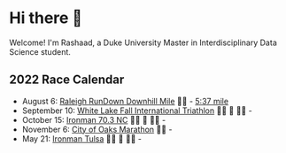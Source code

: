 # Hi there 👋 

Welcome! I'm Rashaad, a Duke University Master in Interdisciplinary Data Science student.

## 2022 Race Calendar

- August 6: [Raleigh RunDown Downhill Mile](https://runsignup.com/Race/Results/116189#resultSetId-266098;perpage:5000) :running_man: - [5:37 mile](https://runsignup.com/Race/Results/116189#resultSetId-331659;perpage:100)
- September 10: [White Lake Fall International Triathlon](https://runsignup.com/Race/NC/WhiteLake/WLFallInternational) :swimming_man: :bicyclist: :running_man: -
- October 15: [Ironman 70.3 NC](https://www.ironman.com/im703-north-carolina?_ga=2.262261516.1463858545.1659123373-1026453001.1656093606) :swimming_man: :bicyclist: :running_man: -
- November 6: [City of Oaks Marathon](https://capstoneraces.com/city-of-oaks-marathon/) :running_man: -
- May 21: [Ironman Tulsa](https://www.ironman.com/im-tulsa?_ga=2.227648670.2089883783.1660093427-1319460127.1659293292) :swimming_man: :bicyclist: :running_man: - 



